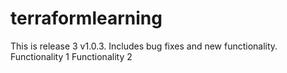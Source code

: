 # terraformlearning
This is release 3 v1.0.3. Includes bug fixes and new functionality.
Functionality 1
Functionality 2
